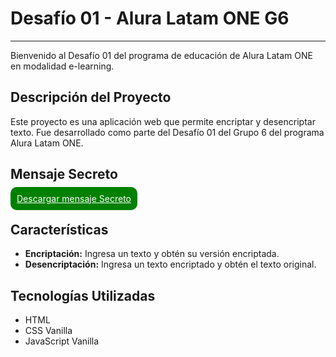 # Desafío 01 - Alura Latam ONE G6
---

Bienvenido al Desafío 01 del programa de educación de Alura Latam ONE en modalidad e-learning.

## Descripción del Proyecto

Este proyecto es una aplicación web que permite encriptar y desencriptar texto. Fue desarrollado como parte del Desafío 01 del Grupo 6 del programa Alura Latam ONE.

## Mensaje Secreto

<a href="./assets/img/mensajeSecreto.jpg" download style="background:green; padding:10px; color:white;border-radius:10px">Descargar mensaje Secreto</a>

## Características

- **Encriptación:** Ingresa un texto y obtén su versión encriptada.
- **Desencriptación:** Ingresa un texto encriptado y obtén el texto original.

## Tecnologías Utilizadas

- HTML
- CSS Vanilla
- JavaScript Vanilla



